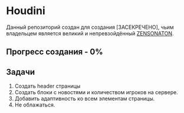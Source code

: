 # Houdini
Данный репозиторий создан для создания [ЗАСЕКРЕЧЕНО], чьим владельцем является великий и непревзойдённый [ZENSONATON](https://github.com/Zensonaton).

## Прогресс создания - 0%

## Задачи 
  1. Создать header страницы
  2. Создать блоки с новостями и количеством игроков на сервере.
  3. Добавить адаптивность ко всем элементам страницы.
  4. Не облажаться.

